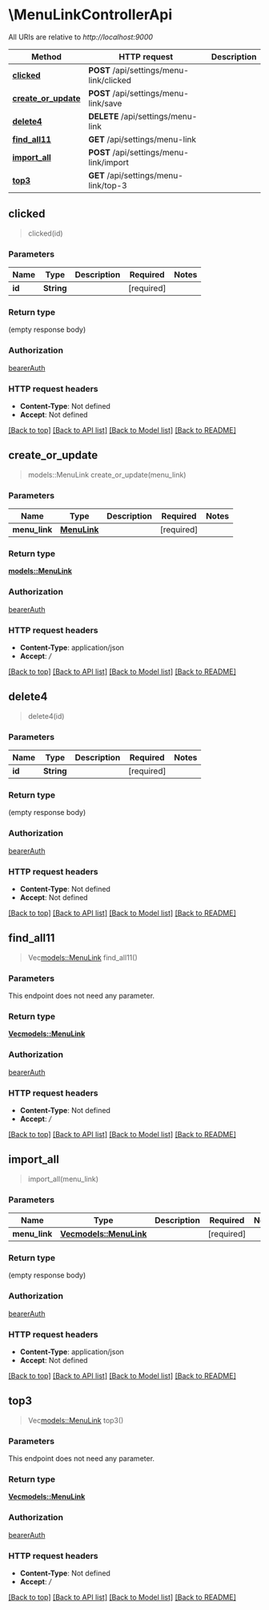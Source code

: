 # \MenuLinkControllerApi

All URIs are relative to *http://localhost:9000*

Method | HTTP request | Description
------------- | ------------- | -------------
[**clicked**](MenuLinkControllerApi.md#clicked) | **POST** /api/settings/menu-link/clicked | 
[**create_or_update**](MenuLinkControllerApi.md#create_or_update) | **POST** /api/settings/menu-link/save | 
[**delete4**](MenuLinkControllerApi.md#delete4) | **DELETE** /api/settings/menu-link | 
[**find_all11**](MenuLinkControllerApi.md#find_all11) | **GET** /api/settings/menu-link | 
[**import_all**](MenuLinkControllerApi.md#import_all) | **POST** /api/settings/menu-link/import | 
[**top3**](MenuLinkControllerApi.md#top3) | **GET** /api/settings/menu-link/top-3 | 



## clicked

> clicked(id)


### Parameters


Name | Type | Description  | Required | Notes
------------- | ------------- | ------------- | ------------- | -------------
**id** | **String** |  | [required] |

### Return type

 (empty response body)

### Authorization

[bearerAuth](../README.md#bearerAuth)

### HTTP request headers

- **Content-Type**: Not defined
- **Accept**: Not defined

[[Back to top]](#) [[Back to API list]](../README.md#documentation-for-api-endpoints) [[Back to Model list]](../README.md#documentation-for-models) [[Back to README]](../README.md)


## create_or_update

> models::MenuLink create_or_update(menu_link)


### Parameters


Name | Type | Description  | Required | Notes
------------- | ------------- | ------------- | ------------- | -------------
**menu_link** | [**MenuLink**](MenuLink.md) |  | [required] |

### Return type

[**models::MenuLink**](MenuLink.md)

### Authorization

[bearerAuth](../README.md#bearerAuth)

### HTTP request headers

- **Content-Type**: application/json
- **Accept**: */*

[[Back to top]](#) [[Back to API list]](../README.md#documentation-for-api-endpoints) [[Back to Model list]](../README.md#documentation-for-models) [[Back to README]](../README.md)


## delete4

> delete4(id)


### Parameters


Name | Type | Description  | Required | Notes
------------- | ------------- | ------------- | ------------- | -------------
**id** | **String** |  | [required] |

### Return type

 (empty response body)

### Authorization

[bearerAuth](../README.md#bearerAuth)

### HTTP request headers

- **Content-Type**: Not defined
- **Accept**: Not defined

[[Back to top]](#) [[Back to API list]](../README.md#documentation-for-api-endpoints) [[Back to Model list]](../README.md#documentation-for-models) [[Back to README]](../README.md)


## find_all11

> Vec<models::MenuLink> find_all11()


### Parameters

This endpoint does not need any parameter.

### Return type

[**Vec<models::MenuLink>**](MenuLink.md)

### Authorization

[bearerAuth](../README.md#bearerAuth)

### HTTP request headers

- **Content-Type**: Not defined
- **Accept**: */*

[[Back to top]](#) [[Back to API list]](../README.md#documentation-for-api-endpoints) [[Back to Model list]](../README.md#documentation-for-models) [[Back to README]](../README.md)


## import_all

> import_all(menu_link)


### Parameters


Name | Type | Description  | Required | Notes
------------- | ------------- | ------------- | ------------- | -------------
**menu_link** | [**Vec<models::MenuLink>**](MenuLink.md) |  | [required] |

### Return type

 (empty response body)

### Authorization

[bearerAuth](../README.md#bearerAuth)

### HTTP request headers

- **Content-Type**: application/json
- **Accept**: Not defined

[[Back to top]](#) [[Back to API list]](../README.md#documentation-for-api-endpoints) [[Back to Model list]](../README.md#documentation-for-models) [[Back to README]](../README.md)


## top3

> Vec<models::MenuLink> top3()


### Parameters

This endpoint does not need any parameter.

### Return type

[**Vec<models::MenuLink>**](MenuLink.md)

### Authorization

[bearerAuth](../README.md#bearerAuth)

### HTTP request headers

- **Content-Type**: Not defined
- **Accept**: */*

[[Back to top]](#) [[Back to API list]](../README.md#documentation-for-api-endpoints) [[Back to Model list]](../README.md#documentation-for-models) [[Back to README]](../README.md)


